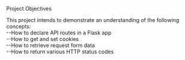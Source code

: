 Project Objectives

This project intends to demonstrate an understanding of the following concepts:<br>
--How to declare API routes in a Flask app<br>
--How to get and set cookies<br>
--How to retrieve request form data<br>
--How to return various HTTP status codes
